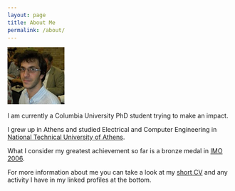 ```yaml
---
layout: page
title: About Me
permalink: /about/
---
```



<img src="/images/photo.jpg" alt="Personal Photo" height="128" width="128">

I am currently a Columbia University PhD student trying to make an impact.

I grew up in Athens and studied Electrical and Computer Engineering in [National
Technical University of Athens][NTUA].

What I consider my greatest achievement so far is a bronze medal in [IMO 2006].

For more information about me you can take a look at my [short CV][cv] and any 
activity I have in my linked profiles at the bottom. 

[NTUA]: www.ntua.gr
[IMO 2006]: http://www.imo-official.org/year_individual_r.aspx?year=2006
[cv]: /CV.pdf

